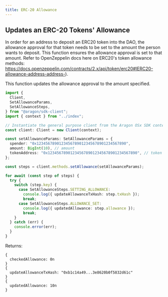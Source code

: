 ```yaml
---
title: ERC-20 Allowance
---
```


## Updates an ERC-20 Tokens' Allowance

In order for an address to deposit an ERC20 token into the DAO, the allowance approval for that token needs to be set to the amount the person wants to deposit.
This function ensures the allowance approval is set to that amount.
Refer to OpenZeppelin docs here on ERC20's token allowance methods: https://docs.openzeppelin.com/contracts/2.x/api/token/erc20#IERC20-allowance-address-address-).

This function updates the allowance approval to the amount specified.

```ts
import {
  Client,
  SetAllowanceParams,
  SetAllowanceSteps,
} from "@aragon/sdk-client";
import { context } from "../index";

// Instantiate the general purpose client from the Aragon OSx SDK context.
const client: Client = new Client(context);

const setAllowanceParams: SetAllowanceParams = {
  spender: "0x1234567890123456789012345678901234567890",
  amount: BigInt(10), // amount
  tokenAddress: "0x1234567890123456789012345678901234567890", // token contract adddress
};

const steps = client.methods.setAllowance(setAllowanceParams);

for await (const step of steps) {
  try {
    switch (step.key) {
      case SetAllowanceSteps.SETTING_ALLOWANCE:
        console.log({ updateAllowanceTxHash: step.txHash });
        break;
      case SetAllowanceSteps.ALLOWANCE_SET:
        console.log({ updatedAllowance: step.allowance });
        break;
    }
  } catch (err) {
    console.error(err);
  }
}
```


Returns:
```tsx
{
  checkedAllowance: 0n
}
{
  updateAllowanceTxHash: "0xb1c14a49...3e8620b0f5832d61c"
}
{
  updatedAllowance: 10n
}
```